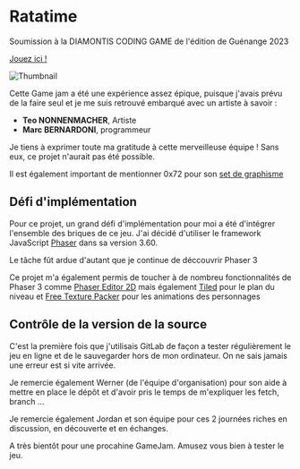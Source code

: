 # Ratatime

Soumission à la DIAMONTIS CODING GAME de l'édition de Guénange 2023

[Jouez ici !](https://buymybeard.itch.io/ratatime)

![Thumbnail](https://coding-games.fr/uploads/8a33e516f6c09a445c6141ab4e6d272b-651d64b9aa8d76.68883635.png)

Cette Game jam a été une expérience assez épique, puisque j'avais prévu de la faire seul et je me suis retrouvé embarqué avec un artiste à savoir :

-   **Teo NONNENMACHER**, Artiste
-   **Marc BERNARDONI**, programmeur

Je tiens à exprimer toute ma gratitude à cette merveilleuse équipe ! Sans eux, ce projet n'aurait pas été possible.

Il est également important de mentionner 0x72 pour son [set de graphisme](https://0x72.itch.io/dungeontileset-ii)

## Défi d'implémentation

Pour ce projet, un grand défi d'implémentation pour moi a été d'intégrer l'ensemble des briques de ce jeu. J'ai décidé d'utiliser le framework JavaScript [Phaser](https://phaser.io/phaser3) dans sa version 3.60.

Le tâche fût ardue d'autant que je continue de déccouvrir Phaser 3

Ce projet m'a également permis de toucher à de nombreu fonctionnalités de Phaser 3 comme [Phaser Editor 2D](https://phasereditor2d.com/) mais également [Tiled](https://www.mapeditor.org/) pour le plan du niveau et [Free Texture Packer](https://free-tex-packer.com/) pour les animations des personnages

## Contrôle de la version de la source

C'est la première fois que j'utilisais GitLab de façon a tester régulièrement le jeu en ligne et de le sauvegarder hors de mon ordinateur. On ne sais jamais une erreur est si vite arrivée.

Je remercie également Werner (de l'équipe d'organisation) pour son aide à mettre en place le dépôt et d'avoir pris le temps de m'expliquer les fetch, branch ...

Je remercie également Jordan et son équipe pour ces 2 journées riches en discussion, en découverte et en échanges.

A très bientôt pour une procahine GameJam. Amusez vous bien à tester le jeu.
